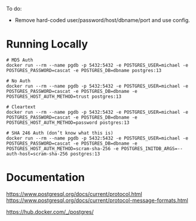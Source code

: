 To do:
- Remove hard-coded user/password/host/dbname/port and use config.

# Running Locally
```
# MD5 Auth
docker run --rm --name pgdb -p 5432:5432 -e POSTGRES_USER=michael -e POSTGRES_PASSWORD=cascat -e POSTGRES_DB=dbname postgres:13

# No Auth
docker run --rm --name pgdb -p 5432:5432 -e POSTGRES_USER=michael -e POSTGRES_PASSWORD=cascat -e POSTGRES_DB=dbname -e POSTGRES_HOST_AUTH_METHOD=trust postgres:13

# Cleartext
docker run --rm --name pgdb -p 5432:5432 -e POSTGRES_USER=michael -e POSTGRES_PASSWORD=cascat -e POSTGRES_DB=dbname -e POSTGRES_HOST_AUTH_METHOD=password postgres:13

# SHA 246 Auth (don’t know what this is)
docker run --rm --name pgdb -p 5432:5432 -e POSTGRES_USER=michael -e POSTGRES_PASSWORD=cascat -e POSTGRES_DB=dbname -e POSTGRES_HOST_AUTH_METHOD=scram-sha-256 -e POSTGRES_INITDB_ARGS=--auth-host=scram-sha-256 postgres:13
```

# Documentation
https://www.postgresql.org/docs/current/protocol.html
https://www.postgresql.org/docs/current/protocol-message-formats.html

https://hub.docker.com/_/postgres/
